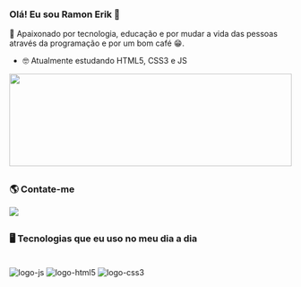 ### Olá! Eu sou Ramon Erik 🤙

💙 Apaixonado por tecnologia, educação e por mudar a vida das pessoas através da programação e por um bom café 😁.

- 🤓 Atualmente estudando HTML5, CSS3 e JS

<div>
    <img width="100%" height="165em" src="https://github-readme-stats.vercel.app/api/top-langs/?username=ramon-erik&layout=compact&langs_count=16&theme=dracula"/>
</div>

## 
### 🌎 Contate-me
<div>
    <a target="_blank" href="https://www.instagram.com/29erik_/"><img src="https://img.shields.io/badge/Instagram-E4405F?style=for-the-badge&logo=instagram&logoColor=white"></a>
</div>

## 
### 🖥️ Tecnologias que eu uso no meu dia a dia

<div style="display: inline_block;"> <br/>
    <img align="center" alt="logo-js" src="https://img.shields.io/badge/JavaScript-F7DF1E?style=for-the-badge&logo=javascript&logoColor=white"/>
    <img align="center" alt="logo-html5" src="https://img.shields.io/badge/HTML5-E34F26?style=for-the-badge&logo=html5&logoColor=white"/>
    <img align="center" alt="logo-css3" src="https://img.shields.io/badge/CSS3-1572B6?style=for-the-badge&logo=css3&logoColor=white"/>
</div> <br/>

